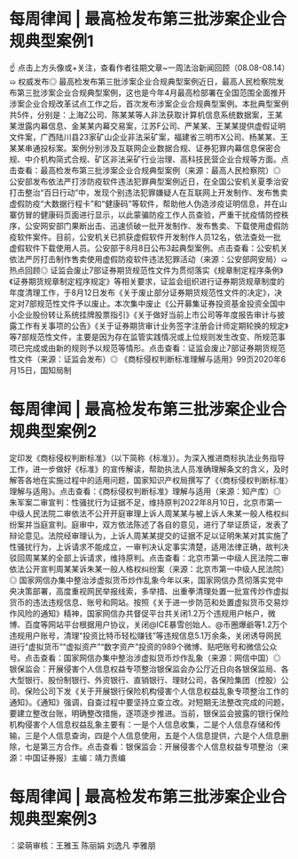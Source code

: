 # 每周律闻 | 最高检发布第三批涉案企业合规典型案例1

☝ 点击上方头像或+关注，查看作者往期文章~一周法治新闻回顾（08.08-08.14）➯ 权威发布◎ 最高检发布第三批涉案企业合规典型案例近日，最高人民检察院发布第三批涉案企业合规典型案例，这也是今年4月最高检部署在全国范围全面推开涉案企业合规改革试点工作之后，首次发布涉案企业合规典型案例。本批典型案例共5件，分别是：上海Z公司、陈某某等人非法获取计算机信息系统数据案，王某某泄露内幕信息、金某某内幕交易案，江苏F公司、严某某、王某某提供虚假证明文件案，广西陆川县23家矿山企业非法采矿案，福建省三明市X公司、杨某某、王某某串通投标案。案例分别涉及互联网企业数据合规、证券犯罪内幕信息保密合规、中介机构简式合规、矿区非法采矿行业治理、高科技民营企业合规等方面。点击查看：最高检发布第三批涉案企业合规典型案例（来源：最高人民检察院）◎ 公安部发布依法严打涉防疫软件违法犯罪典型案例近日，在全国公安机关夏季治安打击整治“百日行动”中，发现个别违法犯罪嫌疑人在互联网上开发制作、发布售卖虚假防疫“大数据行程卡”和“健康码”等软件，帮助他人伪造涉疫证明信息，并在山寨仿冒的健康码页面进行显示，以此蒙骗防疫工作人员查验，严重干扰疫情防控秩序，公安网安部门果断出击、迅速侦破一批开发制作、发布售卖、下载使用虚假防疫软件案件。目前，公安机关已抓获虚假软件开发制作人员12名，依法查处一批虚假软件下载使用人员。公安部于8月8日公布3起典型案例。点击查看：公安机关依法严厉打击制作售卖使用虚假防疫软件违法犯罪活动（来源：公安部网安局）➯ 热点回顾◎ 证监会废止7部证券期货规范性文件为贯彻落实《规章制定程序条例》《证券期货规章制定程序规定》等相关要求，证监会组织进行证券期货规章制度的年度清理工作，于8月12日发布《关于废止部分证券期货规范性文件的决定》，决定对7部规范性文件予以废止。本次集中废止《公开募集证券投资基金投资全国中小企业股份转让系统挂牌股票指引》《关于做好当前上市公司等年度报告审计与披露工作有关事项的公告》《关于证券期货审计业务签字注册会计师定期轮换的规定》等7部规范性文件，主要是因为存在监管实践情况或上位规则发生改变、所规范事项已完成或由新的规则予以规范等情形。点击查看：证监会废止7部证券期货规范性文件（来源：证监会发布）◎ 《商标侵权判断标准理解与适用》99页2020年6月15日，国知局制

# 每周律闻 | 最高检发布第三批涉案企业合规典型案例2

定印发《商标侵权判断标准》（以下简称《标准》）。为深入推进商标执法业务指导工作，进一步做好《标准》的宣传解读，帮助执法人员准确理解条文的含义，及时解答各地在实施过程中的适用问题，国家知识产权局撰写了《〈商标侵权判断标准〉理解与适用》。点击查看：《商标侵权判断标准》理解与适用（来源：知产库）◎ 朱军案二审宣判：性骚扰行为证据不足，维持原判2022年8月10日，北京市第一中级人民法院二审依法不公开开庭审理上诉人周某某与被上诉人朱某一般人格权纠纷案并当庭宣判。庭审中，双方依法陈述了各自的意见，进行了举证质证，发表了辩论意见。法院经审理认为，上诉人周某某提交的证据不足以证明朱某对其实施了性骚扰行为，上诉请求不能成立，一审判决认定事实清楚，适用法律正确，故判决驳回周某某的全部上诉请求，维持原判。点击查看：北京市第一中级人民法院二审依法公开宣判周某某诉朱某一般人格权纠纷案（来源：北京市第一中级人民法院）◎ 国家网信办集中整治涉虚拟货币炒作乱象今年以来，国家网信办贯彻落实党中央决策部署，高度重视网民举报线索，多举措、出重拳清理处置一批宣传炒作虚拟货币的违法违规信息、账号和网站。按照《关于进一步防范和处置虚拟货币交易炒作风险的通知》精神，国家网信办共督促平台共关闭1.2万个违规用户帐户，微博、百度等网站平台根据用户协议，关闭@ICE暴雪创始人、@币圈爆爺等1.2万个违规用户账号，清理“投资比特币轻松赚钱”等违规信息5.1万余条，关闭诱导网民进行“虚拟货币”“虚拟资产”“数字资产”投资的989个微博、贴吧账号和微信公众号。点击查看：国家网信办集中整治涉虚拟货币炒作乱象（来源：网信中国）◎ 银保监会：开展侵害个人信息权益专项整治银保监会办公厅近日向各银保监局、各大型银行、股份制银行、外资银行、直销银行、理财公司，各保险集团（控股）公司、保险公司下发《关于开展银行保险机构侵害个人信息权益乱象专项整治工作的通知》。《通知》强调，自查过程中要坚持立查立改。对短期无法整改完成的问题，要建立整改台账，明确整改措施，逐项逐步推进。当前，银保监会披露的银行保险机构侵害个人信息权益乱象主要有：一是个人信息收集，二是个人信息存储和传输，三是个人信息查询，四是个人信息使用，五是个人信息提供，六是个人信息删除，七是第三方合作。点击查看：银保监会：开展侵害个人信息权益专项整治（来源：中国证券报）主编：靖力责编

# 每周律闻 | 最高检发布第三批涉案企业合规典型案例3

：梁萌审核：王雅玉 陈丽娟 刘逸凡 李雅朋

